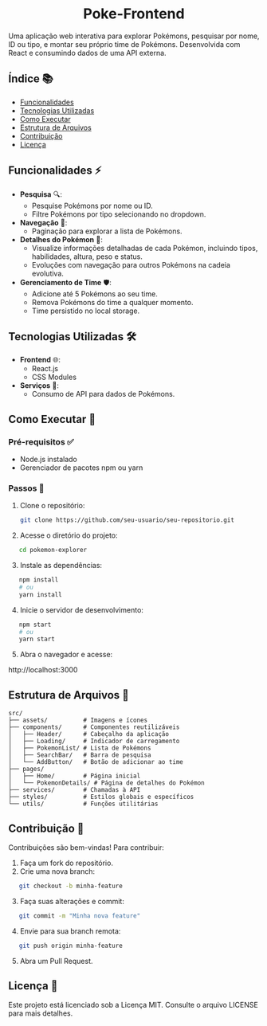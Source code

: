 # <h1 align="center">  Poke-Frontend </h1>


Uma aplicação web interativa para explorar Pokémons, pesquisar por nome, ID ou tipo, e montar seu próprio time de Pokémons. Desenvolvida com React e consumindo dados de uma API externa.

## Índice 📚
- [Funcionalidades](#funcionalidades)
- [Tecnologias Utilizadas](#tecnologias-utilizadas)
- [Como Executar](#como-executar)
- [Estrutura de Arquivos](#estrutura-de-arquivos)
- [Contribuição](#contribuição)
- [Licença](#licença)

## Funcionalidades ⚡
- **Pesquisa** 🔍:
  - Pesquise Pokémons por nome ou ID.
  - Filtre Pokémons por tipo selecionando no dropdown.
- **Navegação** 🧭:
  - Paginação para explorar a lista de Pokémons.
- **Detalhes do Pokémon** 🐾:
  - Visualize informações detalhadas de cada Pokémon, incluindo tipos, habilidades, altura, peso e status.
  - Evoluções com navegação para outros Pokémons na cadeia evolutiva.
- **Gerenciamento de Time** 🛡️:
  - Adicione até 5 Pokémons ao seu time.
  - Remova Pokémons do time a qualquer momento.
  - Time persistido no local storage.

## Tecnologias Utilizadas 🛠️
- **Frontend** 🌐:
  - React.js
  - CSS Modules
- **Serviços** 🔗:
  - Consumo de API para dados de Pokémons.

## Como Executar 🚀

### Pré-requisitos ✅
- Node.js instalado
- Gerenciador de pacotes npm ou yarn

### Passos 📝
1. Clone o repositório:
   ```bash
   git clone https://github.com/seu-usuario/seu-repositorio.git
    ```

2. Acesse o diretório do projeto:
   
```bash
   cd pokemon-explorer
```

3. Instale as dependências:
   
```bash
   npm install
   # ou
   yarn install
```

4. Inicie o servidor de desenvolvimento:
   
```bash
   npm start
   # ou
   yarn start
```


5. Abra o navegador e acesse:
   
http://localhost:3000


## Estrutura de Arquivos 📂

```
src/
├── assets/          # Imagens e ícones
├── components/      # Componentes reutilizáveis
│   ├── Header/      # Cabeçalho da aplicação
│   ├── Loading/     # Indicador de carregamento
│   ├── PokemonList/ # Lista de Pokémons
│   ├── SearchBar/   # Barra de pesquisa
│   └── AddButton/   # Botão de adicionar ao time
├── pages/
│   ├── Home/        # Página inicial
│   └── PokemonDetails/ # Página de detalhes do Pokémon
├── services/        # Chamadas à API
├── styles/          # Estilos globais e específicos
└── utils/           # Funções utilitárias
```


## Contribuição 🤝
Contribuições são bem-vindas! Para contribuir:
1. Faça um fork do repositório.
2. Crie uma nova branch:
   
```bash
   git checkout -b minha-feature
```

3. Faça suas alterações e commit:
   
```bash
   git commit -m "Minha nova feature"
```

4. Envie para sua branch remota:
   
```bash
   git push origin minha-feature
```

5. Abra um Pull Request.

## Licença 📜
Este projeto está licenciado sob a Licença MIT. Consulte o arquivo LICENSE para mais detalhes.
